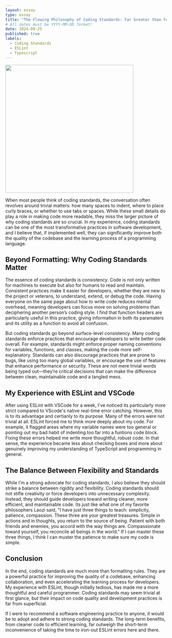```yaml
---
layout: essay
type: essay
title: "The Flowing Philosophy of Coding Standards: Far Greater than Formatting"
# All dates must be YYYY-MM-DD format!
date: 2024-09-25
published: true
labels:
  - Coding Standards
  - ESLint
  - Typescript
---
```


<img width="400px" class="rounded float-start pe-4" src="https://webguruz.in/wp-content/uploads/2017/09/The-Significance-of-Coding-Standards-1.webp">

When most people think of coding standards, the conversation often revolves around trivial matters: how many spaces to indent, where to place curly braces, or whether to use tabs or spaces. While these small details do play a role in making code more readable, they miss the larger picture of why coding standards are so crucial. In my experience, coding standards can be one of the most transformative practices in software development, and I believe that, if implemented well, they can significantly improve both the quality of the codebase and the learning process of a programming language.


## Beyond Formatting: Why Coding Standards Matter

The essence of coding standards is consistency. Code is not only written for machines to execute but also for humans to read and maintain. Consistent practices make it easier for developers, whether they are new to the project or veterans, to understand, extend, or debug the code. Having everyone on the same page about how to write code reduces mental overhead, meaning developers can focus more on solving problems than deciphering another person’s coding style. I find that function headers are particularly useful in this practice, giving information in both its paramaters and its utility as a function to avoid all confusion.

But coding standards go beyond surface-level consistency. Many coding standards enforce practices that encourage developers to write better code overall. For example, standards might enforce proper naming conventions for variables, functions, and classes, making the code more self-explanatory. Standards can also discourage practices that are prone to bugs, like using too many global variables, or encourage the use of features that enhance performance or security. These are not mere trivial words being typed out—they’re critical decisions that can make the difference between clean, maintainable code and a tangled mess.




## My Experience with ESLint and VSCode

After using ESLint with VSCode for a week, I've noticed its particularly more strict compared to VScode's native real-time error catching. However, this is to its advantage and certianly to its purpose. Many of the errors were not trivial at all. ESLint forced me to think more deeply about my code. For example, it flagged areas where my variable names were too general or pointing out my bad habit of indenting too far into a funtions code block. Fixing these errors helped me write more thoughtful, robust code. In that sense, the experience became less about checking boxes and more about genuinely improving my understanding of TypeScript and programming in general.

## The Balance Between Flexibility and Standards

While I’m a strong advocate for coding standards, I also believe they should strike a balance between rigidity and flexibility. Coding standards should not stifle creativity or force developers into unnecessary complexity. Instead, they should guide developers toward writing cleaner, more efficient, and maintainable code. Its just like what one of my favorite philosophers Laozi said, "I have just three things to teach: simplicity, patience, compassion. These three are your greatest treasures. Simple in actions and in thoughts, you return to the source of being. Patient with both friends and enemies, you accord with the way things are. Compassionate toward yourself, you reconcile all beings in the world.” If I can master these three things, I think I can muster the patience to make sure my code is simple.

## Conclusion

In the end, coding standards are much more than formatting rules. They are a powerful practice for improving the quality of a codebase, enhancing collaboration, and even accelerating the learning process for developers. My experience with ESLint, though initially tedious, has made me a more thoughtful and careful programmer. Coding standards may seem trivial at first glance, but their impact on code quality and development practices is far from superficial.

If I were to recommend a software engineering practice to anyone, it would be to adopt and adhere to strong coding standards. The long-term benefits, from cleaner code to efficient learning, far outweigh the short-term inconvenience of taking the time to iron-out ESLint errors here and there.


